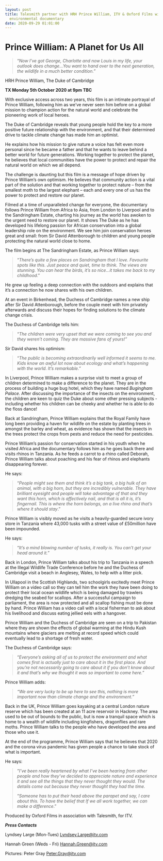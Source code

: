 ```yaml
---
layout: post
title: Talesmith partner with HRH Prince William, ITV & Oxford Films with a new
  environmental documentary
date: 2020-09-29 01:01:00
---
```

# **Prince William: A Planet for Us All**

> “*Now I’ve got George, Charlotte and now Louis in my life, your outlook does change…You want to hand over to the next generation, the wildlife in a much better condition.”*

HRH Prince William, The Duke of Cambridge

**TX Monday 5th October 2020 at 9pm TBC**

With exclusive access across two years, this film is an intimate portrayal of Prince William, following him as we’ve never seen him before on a global mission to champion action for the natural world and celebrate the pioneering work of local heroes.

The Duke of Cambridge reveals that young people hold the key to a more positive future relationship with the environment, and that their determined drive to tackle climate change has made him an optimist.

He explains how his mission to give nature a voice has felt even more personal since he became a father and that he wants to leave behind a better world for future generations. Working together to protect the planet, he believes that local communities have the power to protect and repair the natural world on which we all depend.

The challenge is daunting but this film is a message of hope driven by Prince William’s own optimism. He believes that community action is a vital part of the solution and that working together to protect nature – from the smallest moth to the largest elephant – each and every one of us has the power to protect and restore our planet.

Filmed at a time of unparalleled change for everyone, the documentary follows Prince William from Africa to Asia, from London to Liverpool and to the Sandringham Estate, charting his journey as the world has awoken to the urgent need to restore our planet. It shows The Duke as he has developed his lifelong passion for African conservation into a global leadership role on the environment. We see him join conservation heroes great and small: from Sir David Attenborough to children and young people protecting the natural world close to home. 

The film begins at The Sandringham Estate, as Prince William says: 

> “*There’s quite a few places on Sandringham that I love. Favourite spots like this. Just peace and quiet, time to think. The views are stunning. You can hear the birds, it’s so nice…it takes me back to my childhood*.”

He grew up feeling a deep connection with the outdoors and explains that it’s a connection he now shares with his own children.

At an event in Birkenhead, the Duchess of Cambridge names a new ship after Sir David Attenborough, before the couple meet with him privately afterwards and discuss their hopes for finding solutions to the climate change crisis.

The Duchess of Cambridge tells him: 

> “*The children were very upset that we were coming to see you and they weren’t coming. They are massive fans of yours!”*

Sir David shares his optimism: 

> “*The public is becoming extraordinarily well informed it seems to me. Kids know an awful lot now about ecology and what’s happening with the world. It’s remarkable.”*

In Liverpool, Prince William makes a surprise visit to meet a group of children determined to make a difference to the planet. They are in the process of building a huge bug hotel, which they have named *Bugingham Palace*. After discussing the importance of the insects on the environment, the children are keen to quiz the Duke about some other pressing subjects - including whether his children can be cheeky and whether he is able to do the floss dance!

Back at Sandringham, Prince William explains that the Royal Family have long been providing a haven for wildlife on the estate by planting trees in amongst the barley and wheat, as evidence has shown that the insects in the trees protect the crops from pests and reduce the need for pesticides.

Prince William’s passion for conservation started in his youth when he visited Africa and the documentary follows him as he goes back there and visits rhinos in Tanzania. As he feeds a carrot to a rhino called Deborah, Prince William talks about poaching and his fear of rhinos and elephants disappearing forever.

He says: 

> “*People might see them and think it’s a big tank, a big hulk of an animal, with a big horn, but they are incredibly vulnerable. They have brilliant eyesight and people will take advantage of that and they want this horn, which is affectively nail, and that is all it is, it’s fingernail.* *This is where the horn belongs, on a live rhino and that’s where it should stay*.”

Prince William is visibly moved as he visits a heavily-guarded secure ivory store in Tanzania where 43,000 tusks with a street value of £50million have been impounded.

He says: 

> “*It’s a mind blowing number of tusks, it really is. You can’t get your head around it.”*

Back in London, Prince William talks about his trip to Tanzania in a speech at the Illegal Wildlife Trade Conference before he and the Duchess of Cambridge visit a beach in Anglesey, Wales, to help with a litter pick.

In Ullapool in the Scottish Highlands, two schoolgirls excitedly meet Prince William on a video call so they can tell him the work they have been doing to protect their local ocean wildlife which is being damaged by trawlers dredging the seabed for scallops. After a successful campaign to parliament, the area is now protected and all scallop fishing must be done by hand. Prince William has a video call with a local fisherman to ask about his livelihood and discuss eating jellied eels with a hangover.

Prince William and the Duchess of Cambridge are seen on a trip to Pakistan where they are shown the effects of global warming at the Hindu Kush mountains where glaciers are melting at record speed which could eventually lead to a shortage of fresh water.

The Duchess of Cambridge says: 

> “*Everyone’s asking all of us to protect the environment and what comes first is actually just to care about it in the first place. And you’re not necessarily going to care about it if you don’t know about it and that’s why we thought it was so important to come here.”*

Prince William adds: 

> *“We are very lucky to be up here to see this, nothing is more important now than climate change and the environment.”*

Back in the UK, Prince William goes kayaking at a central London nature reserve which has been created at an 11 acre reservoir in Hackney. The area used to be out of bounds to the public, but is now a tranquil space which is home to a wealth of wildlife including kingfishers, dragonflies and rare moths. Prince William talks to the people who have developed the area and those who use it.

At the end of the programme, Prince William says that he believes that 2020 and the corona virus pandemic has given people a chance to take stock of what is important.

He says: 

> “*I’ve been really heartened by what I’ve been hearing from other people and how they’ve decided to appreciate nature and experience it and see all the things that they never thought they would. The details come out because they never thought they had the time.*
>
> “*Someone has to put their head above the parapet and say, I care about this. To have the belief that If we all work together, we can make a difference*.”

Produced by Oxford Films in association with Talesmith, for ITV.

***Press Contacts***

Lyndsey Large (Mon-Tues) Lyndsey.Large@itv.com

Hannah Green (Weds - Fri) Hannah.Green@itv.com

Pictures: Peter Gray Peter.Gray@itv.com